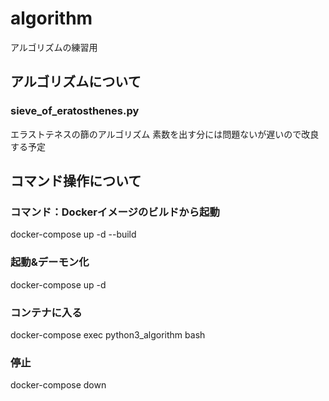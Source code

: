 # algorithm
アルゴリズムの練習用

## アルゴリズムについて
### sieve_of_eratosthenes.py
エラストテネスの篩のアルゴリズム
素数を出す分には問題ないが遅いので改良する予定

## コマンド操作について
### コマンド：Dockerイメージのビルドから起動
docker-compose up -d --build

### 起動&デーモン化
docker-compose up -d

### コンテナに入る
docker-compose exec python3_algorithm bash

### 停止
docker-compose down
